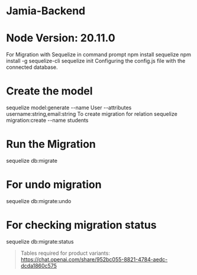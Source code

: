 # Jamia-Backend
# Node Version: 20.11.0 
For Migration with Sequelize in command prompt
npm install sequelize
npm install -g sequelize-cli
sequelize init
Configuring the config.js file with the connected database.

# Create the model
sequelize model:generate --name User --attributes username:string,email:string
To create migration for relation
sequelize migration:create --name students

# Run the Migration
sequelize db:migrate

# For undo migration
sequelize db:migrate:undo

# For checking migration status
sequelize db:migrate:status


>Tables required for product variants: https://chat.openai.com/share/952bc055-8821-4784-aedc-dcda1860c575
